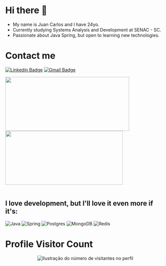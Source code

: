 
<h1>Hi there 👋</h1>

- My name is Juan Carlos and I have 24yo.
- Currently studying Systems Analysis and Development at SENAC - SC.
- Passionate about Java Spring, but open to learning new technologies.

<h1>Contact me</h1>

[![Linkedin Badge](https://img.shields.io/badge/-LinkedIn-6633cc?style=flat-square&logo=Linkedin&logoColor=white&link=https://www.linkedin.com/in/juancbz/)](https://www.linkedin.com/in/juancbz/)
[![Gmail Badge](https://img.shields.io/badge/-Gmail-6633cc?style=flat-square&logo=Gmail&logoColor=white&link=mailto:juancarlosbatistazeferino@gmail.com)](mailto:juancarlosbatistazeferino@gmail.com)


<a  href="https://github.com/anuraghazra/github-readme-stats">
  <img height=170 align="center" width=390 src="https://github-readme-streak-stats.herokuapp.com/?user=juanncarloss&theme=highcontrast&hide_border=false" />
</a>
<a href="https://github.com/anuraghazra/convoychat">
  <img height=170 align="center" width=370 src="https://github-readme-stats.vercel.app/api?username=juanncarloss&show_icons=true&hide_border=false&theme=highcontrast" />
</a>

</br>
</br>

<h2>I love development, but I'll love it even more if it's: </h2>


![Java](https://img.shields.io/badge/Java-ED8B00?style=for-the-badge&logo=openjdk&logoColor=white)
![Spring](https://img.shields.io/badge/Spring-6DB33F?style=for-the-badge&logo=spring&logoColor=white)
![Postgres](https://img.shields.io/badge/PostgreSQL-316192?style=for-the-badge&logo=postgresql&logoColor=white)
![MongoDB](https://img.shields.io/badge/MongoDB-%234ea94b.svg?style=for-the-badge&logo=mongodb&logoColor=white)
![Redis](https://img.shields.io/badge/redis-%23DD0031.svg?style=for-the-badge&logo=redis&logoColor=white)

<h1>Profile Visitor Count</h1>
<p align="center">
  <img
    src="https://profile-counter.glitch.me/juanncarloss/count.svg"
    alt="Ilustração do número de visitantes no perfil"
  />
</p>

